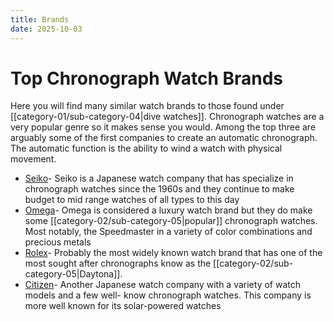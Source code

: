 ```yaml
---
title: Brands
date: 2025-10-03
---
```

# Top Chronograph Watch Brands

Here you will find many similar watch brands to those found under [[category-01/sub-category-04|dive watches]]. Chronograph watches are a very popular genre so it makes sense you would. Among the top three are arguably some of the first companies to create an automatic chronograph. The automatic function is the ability to wind a watch with physical movement.

* [Seiko](https://seikousa.com/?srsltid=AfmBOor3xLv1-q7Uy1Sg44uCPll2_DqXz68YSN2OPWLhVfY-ok0WB6Fc)- Seiko is a Japanese watch company that has specialize in chronograph watches since the 1960s and they continue to make budget to mid range watches of all types to this day
*  [Omega](https://www.omegawatches.com/en-us/)- Omega is considered a luxury watch brand but they do make some [[category-02/sub-category-05|popular]] chronograph watches. Most notably, the Speedmaster in a variety of color combinations and precious metals
*  [Rolex](https://www.rolex.com/en-us/watches)- Probably the most widely known watch brand that has one of the most sought after chronographs know as the [[category-02/sub-category-05|Daytona]].
*  [Citizen](https://www.citizenwatch.com/us/en/)- Another Japanese watch company with a variety of watch models and a few well- know chronograph watches. This company is more well known for its solar-powered watches